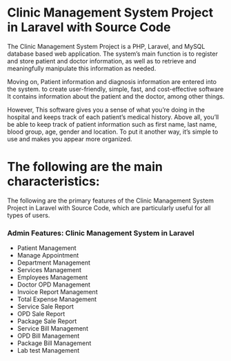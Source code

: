 # Clinic Management System Project in Laravel with Source Code
The Clinic Management System Project is a PHP, Laravel, and MySQL database based web application. The system’s main function is to register and store patient and doctor information, as well as to retrieve and meaningfully manipulate this information as needed.

Moving on, Patient information and diagnosis information are entered into the system. to create user-friendly, simple, fast, and cost-effective software It contains information about the patient and the doctor, among other things.

However, This software gives you a sense of what you’re doing in the hospital and keeps track of each patient’s medical history. Above all, you’ll be able to keep track of patient information such as first name, last name, blood group, age, gender and location. To put it another way, it’s simple to use and makes you appear more organized.

# The following are the main characteristics:
The following are the primary features of the Clinic Management System Project in Laravel with Source Code, which are particularly useful for all types of users.

### Admin Features: Clinic Management System in Laravel
* Patient Management
* Manage Appointment
* Department Management
* Services Management
* Employees Management
* Doctor OPD Management
* Invoice Report Management
* Total Expense Management
* Service Sale Report
* OPD Sale Report
* Package Sale Report
* Service Bill Management
* OPD Bill Management
* Package Bill Management
* Lab test Management
